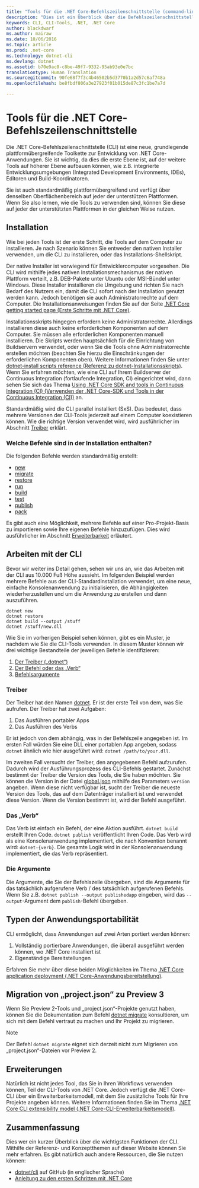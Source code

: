```yaml
---
title: "Tools für die .NET Core-Befehlszeilenschnittstelle (command-line interface, CLI)"
description: "Dies ist ein Überblick über die Befehlszeilenschnittstelle (CLI) und deren wesentliche Funktionen"
keywords: CLI, CLI-Tools, .NET, .NET Core
author: blackdwarf
ms.author: mairaw
ms.date: 10/06/2016
ms.topic: article
ms.prod: .net-core
ms.technology: dotnet-cli
ms.devlang: dotnet
ms.assetid: b70e9ac0-c8be-49f7-9332-95ab93e0e7bc
translationtype: Human Translation
ms.sourcegitcommit: 90fe68f7f3c4b46502b5d3770b1a2d57c6af748a
ms.openlocfilehash: be8fbdf806a3e27923f01b015de87c3fc1be7a7d

---
```


# <a name="net-core-command-line-interface-tools"></a>Tools für die .NET Core-Befehlszeilenschnittstelle

Die .NET Core-Befehlszeilenschnittstelle (CLI) ist eine neue, grundlegende plattformübergreifende Toolkette zur Entwicklung von .NET Core-Anwendungen. Sie ist wichtig, da dies die erste Ebene ist, auf der weitere Tools auf höherer Ebene aufbauen können, wie z.B. integrierte Entwicklungsumgebungen (Integrated Development Environments, IDEs), Editoren und Build-Koordinatoren. 

Sie ist auch standardmäßig plattformübergreifend und verfügt über denselben Oberflächenbereich auf jeder der unterstützen Plattformen. Wenn Sie also lernen, wie die Tools zu verwenden sind, können Sie diese auf jeder der unterstützten Plattformen in der gleichen Weise nutzen. 

## <a name="installation"></a>Installation
Wie bei jeden Tools ist der erste Schritt, die Tools auf dem Computer zu installieren. Je nach Szenario können Sie entweder den nativen Installer verwenden, um die CLI zu installieren, oder das Installations-Shellskript.

Der native Installer ist vorwiegend für Entwicklercomputer vorgesehen. Die CLI wird mithilfe jedes nativen Installationsmechanismus der nativen Plattform verteilt, z.B. DEB-Pakete unter Ubuntu oder MSI-Bündel unter Windows. Diese Installer installieren die Umgebung und richten Sie nach Bedarf des Nutzers ein, damit die CLI sofort nach der Installation genutzt werden kann. Jedoch benötigen sie auch Administratorrechte auf dem Computer. Die Installationsanweisungen finden Sie auf der Seite [.NET Core getting started page (Erste Schritte mit .NET Core)](https://aka.ms/dotnetcoregs).

Installationsskripts hingegen erfordern keine Administratorrechte. Allerdings installieren diese auch keine erforderlichen Komponenten auf dem Computer. Sie müssen alle erforderlichen Komponenten manuell installieren. Die Skripts werden hauptsächlich für die Einrichtung von Buildservern verwendet, oder wenn Sie die Tools ohne Administratorrechte erstellen möchten (beachten Sie hierzu die Einschränkungen der erforderlichen Komponenten oben). Weitere Informationen finden Sie unter [dotnet-install scripts reference (Referenz zu dotnet-Installationsskripts)](dotnet-install-script.md). Wenn Sie erfahren möchten, wie eine CLI auf Ihrem Buildserver der Continuous Integration (fortlaufende Integration, CI) eingerichtet wird, dann sehen Sie sich das Thema [Using .NET Core SDK and tools in Continuous Integration (CI) (Verwenden der .NET Core-SDK und Tools in der Continuous Integration (CI))](using-ci-with-cli.md) an. 

Standardmäßig wird die CLI parallel installiert (SxS). Das bedeutet, dass mehrere Versionen der CLI-Tools jederzeit auf einem Computer koexistieren können. Wie die richtige Version verwendet wird, wird ausführlicher im Abschnitt [Treiber](#driver) erklärt. 

### <a name="what-commands-come-in-the-box"></a>Welche Befehle sind in der Installation enthalten?
Die folgenden Befehle werden standardmäßig erstellt:

* [new](dotnet-new.md)
* [migrate](dotnet-migrate.md)
* [restore](dotnet-restore.md)
* [run](dotnet-run.md)
* [build](dotnet-build.md)
* [test](dotnet-test.md)
* [publish](dotnet-publish.md)
* [pack](dotnet-pack.md)

Es gibt auch eine Möglichkeit, mehrere Befehle auf einer Pro-Projekt-Basis zu importieren sowie Ihre eigenen Befehle hinzuzufügen. Dies wird ausführlicher im Abschnitt [Erweiterbarkeit](#extensibility) erläutert. 

## <a name="working-with-the-cli"></a>Arbeiten mit der CLI

Bevor wir weiter ins Detail gehen, sehen wir uns an, wie das Arbeiten mit der CLI aus 10.000 Fuß Höhe aussieht. Im folgenden Beispiel werden mehrere Befehle aus der CLI-Standardinstallation verwendet, um eine neue, einfache Konsolenanwendung zu initialisieren, die Abhängigkeiten wiederherzustellen und um die Anwendung zu erstellen und dann auszuführen. 

```console
dotnet new
dotnet restore
dotnet build --output /stuff
dotnet /stuff/new.dll
```

Wie Sie im vorherigen Beispiel sehen können, gibt es ein Muster, je nachdem wie Sie die CLI-Tools verwenden. In diesem Muster können wir drei wichtige Bestandteile der jeweiligen Befehle identifizieren:

1. [Der Treiber („dotnet“)](#driver)
2. [Der Befehl oder das „Verb“](#the-verb)
3. [Befehlsargumente](#the-arguments)

### <a name="driver"></a>Treiber
Der Treiber hat den Namen [dotnet](dotnet.md). Er ist der erste Teil von dem, was Sie aufrufen. Der Treiber hat zwei Aufgaben:

1. Das Ausführen portabler Apps
2. Das Ausführen des Verbs

Er ist jedoch von dem abhängig, was in der Befehlszeile angegeben ist. Im ersten Fall würden Sie eine DLL einer portablen App angeben, sodass `dotnet` ähnlich wie hier ausgeführt wird: `dotnet /path/to/your.dll`. 

Im zweiten Fall versucht der Treiber, den angegebenen Befehl aufzurufen. Dadurch wird der Ausführungsprozess des CLI-Befehls gestartet. Zunächst bestimmt der Treiber die Version des Tools, die Sie haben möchten. Sie können die Version in der Datei [global.json](global-json.md) mithilfe des Parameters `version` angeben. Wenn diese nicht verfügbar ist, sucht der Treiber die neueste Version des Tools, das auf dem Datenträger installiert ist und verwendet diese Version. Wenn die Version bestimmt ist, wird der Befehl ausgeführt. 

### <a name="the-verb"></a>Das „Verb“
Das Verb ist einfach ein Befehl, der eine Aktion ausführt. `dotnet build` erstellt Ihren Code. `dotnet publish` veröffentlicht Ihren Code. Das Verb wird als eine Konsolenanwendung implementiert, die nach Konvention benannt wird: `dotnet-{verb}`. Die gesamte Logik wird in der Konsolenanwendung implementiert, die das Verb repräsentiert. 

### <a name="the-arguments"></a>Die Argumente
Die Argumente, die Sie der Befehlszeile übergeben, sind die Argumente für das tatsächlich aufgerufene Verb / des tatsächlich aufgerufenen Befehls. Wenn Sie z.B. `dotnet publish --output publishedapp` eingeben, wird das `--output`-Argument dem `publish`-Befehl übergeben. 

## <a name="types-of-application-portability"></a>Typen der Anwendungsportabilität
CLI ermöglicht, dass Anwendungen auf zwei Arten portiert werden können:

1. Vollständig portierbare Anwendungen, die überall ausgeführt werden können, wo .NET Core installiert ist
2. Eigenständige Bereitstellungen

Erfahren Sie mehr über diese beiden Möglichkeiten im Thema [.NET Core application deployment (.NET Core-Anwendungsbereitstellung)](../deploying/index.md). 

## <a name="migration-from-preview-3projectjson"></a>Migration von „project.json“ zu Preview 3
Wenn Sie Preview 2-Tools und „project.json“-Projekte genutzt haben, können Sie die Dokumentation zum Befehl [dotnet migrate](dotnet-migrate.md) konsultieren, um sich mit dem Befehl vertraut zu machen und Ihr Projekt zu migrieren. 

> [!NOTE]
> Der Befehl `dotnet migrate` eignet sich derzeit nicht zum Migrieren von „project.json“-Dateien vor Preview 2. 

## <a name="extensibility"></a>Erweiterungen
Natürlich ist nicht jedes Tool, das Sie in Ihren Workflows verwenden können, Teil der CLI-Tools von .NET Core. Jedoch verfügt die .NET Core-CLI über ein Erweiterbarkeitsmodell, mit dem Sie zusätzliche Tools für Ihre Projekte angeben können. Weitere Informationen finden Sie im Thema [.NET Core CLI extensibility model (.NET Core-CLI-Erweiterbarkeitsmodell)](extensibility.md).

## <a name="summary"></a>Zusammenfassung
Dies wer ein kurzer Überblick über die wichtigsten Funktionen der CLI. Mithilfe der Referenz- und Konzeptthemen auf dieser Website können Sie mehr erfahren. Es gibt natürlich auch andere Ressourcen, die Sie nutzen können:
* [dotnet/cli](https://github.com/dotnet/cli/) auf GitHub (in englischer Sprache)
* [Anleitung zu den ersten Schritten mit .NET Core](https://aka.ms/dotnetcoregs/)



<!--HONumber=Jan17_HO3-->


